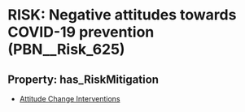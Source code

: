 # RISK: __Negative attitudes towards COVID-19 prevention__ (PBN__Risk_625)

## Property: has_RiskMitigation

* [Attitude Change Interventions](PBN__RiskMitigation_868)

